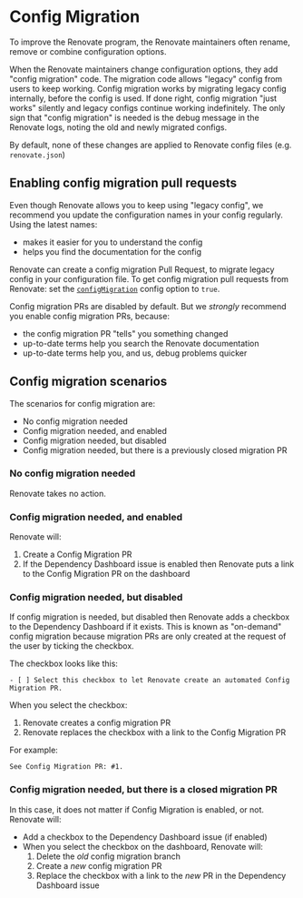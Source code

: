 # Config Migration

To improve the Renovate program, the Renovate maintainers often rename, remove or combine configuration options.

When the Renovate maintainers change configuration options, they add "config migration" code.
The migration code allows "legacy" config from users to keep working.
Config migration works by migrating legacy config internally, before the config is used.
If done right, config migration "just works" silently and legacy configs continue working indefinitely.
The only sign that "config migration" is needed is the debug message in the Renovate logs, noting the old and newly migrated configs.

By default, none of these changes are applied to Renovate config files (e.g. `renovate.json`)

## Enabling config migration pull requests

Even though Renovate allows you to keep using "legacy config", we recommend you update the configuration names in your config regularly.
Using the latest names:

- makes it easier for you to understand the config
- helps you find the documentation for the config

Renovate can create a config migration Pull Request, to migrate legacy config in your configuration file.
To get config migration pull requests from Renovate: set the [`configMigration`](./configuration-options.md#configmigration) config option to `true`.

Config migration PRs are disabled by default.
But we _strongly_ recommend you enable config migration PRs, because:

- the config migration PR "tells" you something changed
- up-to-date terms help you search the Renovate documentation
- up-to-date terms help you, and us, debug problems quicker

## Config migration scenarios

The scenarios for config migration are:

- No config migration needed
- Config migration needed, and enabled
- Config migration needed, but disabled
- Config migration needed, but there is a previously closed migration PR

### No config migration needed

Renovate takes no action.

### Config migration needed, and enabled

Renovate will:

1. Create a Config Migration PR
1. If the Dependency Dashboard issue is enabled then Renovate puts a link to the Config Migration PR on the dashboard

### Config migration needed, but disabled

If config migration is needed, but disabled then Renovate adds a checkbox to the Dependency Dashboard if it exists.
This is known as "on-demand" config migration because migration PRs are only created at the request of the user by ticking the checkbox.

The checkbox looks like this:

```
- [ ] Select this checkbox to let Renovate create an automated Config Migration PR.
```

When you select the checkbox:

1. Renovate creates a config migration PR
2. Renovate replaces the checkbox with a link to the Config Migration PR

For example:

```
See Config Migration PR: #1.
```

### Config migration needed, but there is a closed migration PR

In this case, it does not matter if Config Migration is enabled, or not.
Renovate will:

- Add a checkbox to the Dependency Dashboard issue (if enabled)
- When you select the checkbox on the dashboard, Renovate will:
  1. Delete the _old_ config migration branch
  1. Create a _new_ config migration PR
  1. Replace the checkbox with a link to the _new_ PR in the Dependency Dashboard issue
